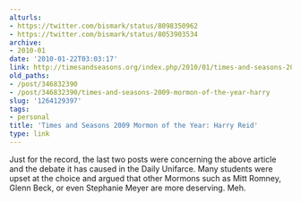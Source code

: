 ```yaml
---
alturls:
- https://twitter.com/bismark/status/8098350962
- https://twitter.com/bismark/status/8053903534
archive:
- 2010-01
date: '2010-01-22T03:03:17'
link: http://timesandseasons.org/index.php/2010/01/times-and-seasons-2009-mormon-of-the-year-harry-reid/
old_paths:
- /post/346832390
- /post/346832390/times-and-seasons-2009-mormon-of-the-year-harry
slug: '1264129397'
tags:
- personal
title: 'Times and Seasons 2009 Mormon of the Year: Harry Reid'
type: link
---
```


Just for the record, the last two posts were concerning the above article
and the debate it has caused in the Daily Unifarce.  Many students were
upset at the choice and argued that other Mormons such as Mitt Romney,
Glenn Beck, or even Stephanie Meyer are more deserving.  Meh.

